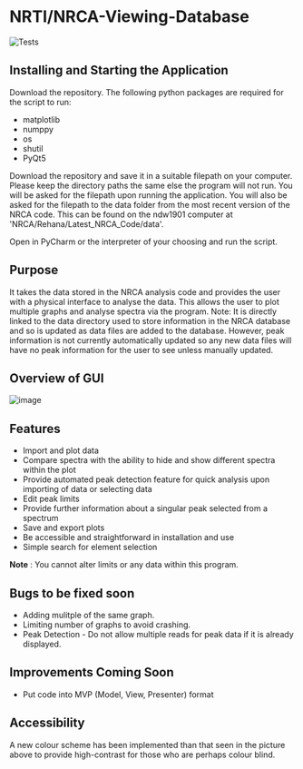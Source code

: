# NRTI/NRCA-Viewing-Database

![Tests](https://github.com/Ryan-H-STFC/NRTI-NRCA-Viewing-Database/actions/workflows/test.yml/badge.svg)

## **Installing and Starting the Application**

Download the repository. The following python packages are required for the script to run:
* matplotlib
* numppy
* os
* shutil
* PyQt5

Download the repository and save it in a suitable filepath on your computer. Please keep the directory paths the same else the program will not run. You will be asked for the filepath upon running the application.
You will also be asked for the filepath to the data folder from the most recent version of the NRCA code. This can be found on the ndw1901 computer at 'NRCA/Rehana/Latest_NRCA_Code/data'.

Open in PyCharm or the interpreter of your choosing and run the script.

## **Purpose**

It takes the data stored in the NRCA analysis code and provides the user with a physical interface to analyse the data. This allows the user to plot multiple graphs and analyse spectra via the program. Note: It is directly linked to the data directory used to store information in the NRCA database and so is updated as data files are added to the database. However, peak information is not currently automatically updated so any new data files will have no peak information for the user to see unless manually updated.

## **Overview of GUI**


![image](https://user-images.githubusercontent.com/109808872/210983210-82bace49-ad6a-44ef-a0b8-0d61b5f87797.png)


## **Features**

* Import and plot data
* Compare spectra with the ability to hide and show different spectra within the plot
* Provide automated peak detection feature for quick analysis upon importing of data or selecting data
* Edit peak limits
* Provide further information about a singular peak selected from a spectrum
* Save and export plots
* Be accessible and straightforward in installation and use
* Simple search for element selection

**Note** : You cannot alter limits or any data within this program.

## **Bugs to be fixed soon**

* Adding mulitple of the same graph.
* Limiting number of graphs to avoid crashing.
* Peak Detection - Do not allow multiple reads for peak data if it is already displayed.

## **Improvements Coming Soon**

* Put code into MVP (Model, View, Presenter) format

## **Accessibility**

A new colour scheme has been implemented than that seen in the picture above to provide high-contrast for those who are perhaps colour blind.
